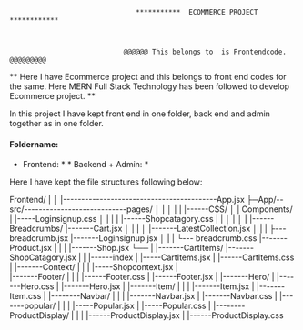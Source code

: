 


                                   ***********  ECOMMERCE PROJECT ************



                                @@@@@@ This belongs to  is Frontendcode. @@@@@@@@@

 
 ** Here I have Ecommerce project and this belongs to front end codes for the same. Here MERN Full Stack Technology has been followed to develop Ecommerce project. **



In this project I have kept front end in one folder, back end and admin together as in one folder.



#### Foldername: ####


*  Frontend: *                                          * Backend + Admin: *




                      




Here I have kept the file structures following below:


Frontend/
| 
│        |------------------------------------------App.jsx
├─App/--src/----------------------------pages/
│   |    │                                |
|                                         |------CSS/
│   |    Components/                      |        |-----Loginsignup.css
│   |    |                                |        |------Shopcatagory.css
|   |    │                                |
│   |    |------ Breadcrumbs/             |-------Cart.jsx
│   |    |       │                        |-------LatestCollection.jsx
│   |    |       ├--- breadcrumb.jsx      |-------Loginsignup.jsx 
│   |    |       └--- breadcrumb.css      |-------Product.jsx
|   |    |                                |-------Shop.jsx
└── |    |-------CartItems/               |-------ShopCatagory.jsx
         |       |                        |------index
         |       |-----CartItems.jsx
         |       |------CartItems.css
         |
         |-------Context/
         |       |
         |       |-----Shopcontext.jsx
         |       
         |-------Footer/
         |       |
         |       |------Footer.css
         |       |------Footer.jsx
         |
         |-------Hero/
         |       |-------Hero.css
         |       |-------Hero.jsx
         |
         |-------Item/
         |       |
         |       |-------Item.jsx
         |       |-------Item.css
         |
         |--------Navbar/
         |        | 
         |        |-------Navbar.jsx 
         |        |-------Navbar.css
         |
         |-------popular/
         |       |
         |       |-----Popular.jsx
         |       |-----Popular.css
         |
         |--------ProductDisplay/
         |        |
         |        |------ProductDisplay.jsx
         |        |------ProductDisplay.css

                      
                      
        
        
        
        
